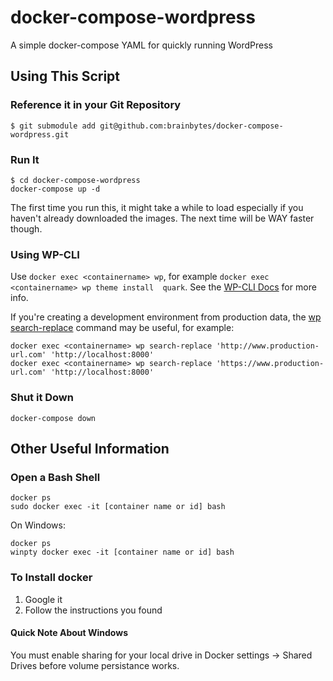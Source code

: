 # docker-compose-wordpress
A simple docker-compose YAML for quickly running WordPress

## Using This Script

### Reference it in your Git Repository

```
$ git submodule add git@github.com:brainbytes/docker-compose-wordpress.git
```

### Run It

```
$ cd docker-compose-wordpress
docker-compose up -d
```

The first time you run this, it might take a while to load especially if you haven't already 
downloaded the images. The next time will be WAY faster though.

### Using WP-CLI

Use `docker exec <containername> wp`, for example `docker exec <containername> wp theme install 
quark`. See the [WP-CLI Docs](http://wp-cli.org/) for more info.

If you're creating a development environment from production data, the [wp 
search-replace](http://wp-cli.org/commands/search-replace/) command may be useful, for example:

```
docker exec <containername> wp search-replace 'http://www.production-url.com' 'http://localhost:8000'
docker exec <containername> wp search-replace 'https://www.production-url.com' 'http://localhost:8000'
```

### Shut it Down

```
docker-compose down
```

## Other Useful Information

### Open a Bash Shell

```
docker ps
sudo docker exec -it [container name or id] bash
```

On Windows:

```
docker ps
winpty docker exec -it [container name or id] bash
```

### To Install docker

1. Google it
1. Follow the instructions you found

#### Quick Note About Windows

You must enable sharing for your local drive in Docker settings -> Shared Drives before volume 
persistance works.
